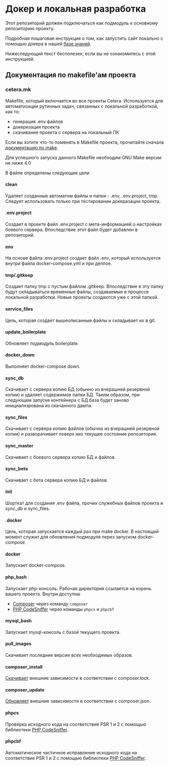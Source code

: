 # Докер и локальная разработка

Этот репозиторий должен подключаться как подмодуль к основному репозиторию проекту.

Подробная пошаговая инструкция о том, как запустить сайт локально с помощью докера в нашей [базе знаний](https://kb.cetera.ru/docs/development/docker/start).

Нижеследующий текст бесполезен, если вы не ознакомитесь с этой инструкцией.

## Документация по makefile'ам проекта

### cetera.mk 

Makefile, который включается во все проекты Cetera. Используется для автоматизации рутинных задач, связанных с локальной разработкой, как то:
* генерация .env файлов
* докеризация проекта
* скачивание проекта с сервера на локальный ПК

Если вы хотите что-то поменять в Makefile проекта, прочитайте сначала [документацию по make](https://www.gnu.org/software/make/manual/html_node/index.html).

Для успешного запуска данного Makefile необходим GNU Make версии не ниже 4.0

В файле определены следующие цели

#### clean
Удаляет созданные автоматом файлы и папки - .env, .env.project, tmp. Следует использовать только при тестировании докеразации проекта.

#### .env.project
Создает в проекте файл .env.project с мета-информацией о настройках боевого сервера. Впоследствие этот файл будет добавлен в репозиторий.

#### env
На основе файла .env.project создает файл .env, который используется внутри файла docker-compose.yml и при деплое.

#### tmp/.gitkeep
Создает папку tmp с пустым файлом .gitkeep. Впоследствие в эту папку будут складываться временные файлы, создаваемые в процессе локальной разработки.
Новые проекты создаются уже с этой папкой.

#### service_files
Цель, которая создает вышеописанные файлы и складывает их в git.

#### update_boilerplate
Обновляет подмодуль boilerplate.

#### docker_down
Выполняет docker-compose down.

#### sync_db
Скачивает с сервера копию БД (обычно из вчерашней резервной копии) и удаляет содержимое папки БД.
Таким образом, при следующем запуске контейнера с БД база будет заново инициализрована из скачанного дампа.

#### sync_files
Скачивает с сервера копию файлов  (обычно из вчерашней резервной копии) и разворачивает поверх них текущее состояние репозитория.

#### sync_master
Скачивает с боевого сервера копию БД и файлов.

#### sync_beta
Скачивает с бета сервера копию БД и файлов.

#### init
Шорткат для создания .env файла, прочих служебных файлов проекта и sync_db и sync_files.

#### .docker
Цель, которая запускается каждый раз при make docker. В настоящий момент служит для обновления подмодуля перез запуском docker-compose.

#### docker
Запускает docker-compose.

#### php_bash
Запускает php-консоль. Рабочая директория ссылается на корень вашего проекта.
Внутри доступны
* [Composer](https://getcomposer.org/) через команду `composer`
* [PHP CodeSniffer](https://github.com/squizlabs/PHP_CodeSniffer) через команды `phpcs` и `phpcbf`

#### mysql_bash
Запускает mysql-консоль с базой текущего проекта.

#### pull_images
Скачивает последние версии всех необходимых образов.

#### composer_install
[Скачивает](https://getcomposer.org/doc/01-basic-usage.md#installing-dependencies) внешние зависимости в соответствии с composer.lock.

#### composer_update
[Обновляет](https://getcomposer.org/doc/01-basic-usage.md#updating-dependencies-to-their-latest-versions) внешние зависимости в соответствии с composer.json.

#### phpcs
Проверка исходного кода на соответствие PSR 1 и 2 с помощью библиотеки [PHP CodeSniffer](https://github.com/squizlabs/PHP_CodeSniffer).

#### phpcbf
Автоматическое частичное исправление исходного кода на соответствие PSR 1 и 2 с помощью библиотеки [PHP CodeSniffer](https://github.com/squizlabs/PHP_CodeSniffer).

